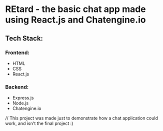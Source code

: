 # REtard - the basic chat app made using React.js and Chatengine.io
## Tech Stack:
### Frontend:
- HTML
- CSS
- React.js
### Backend:
- Express.js
- Node.js
- Chatengine.io

// This project was made just to demonstrate how a chat application could work, and isn't the final project :)
